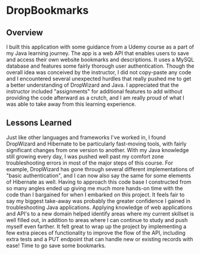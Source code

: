 # DropBookmarks

## Overview
I built this application with some guidance from a Udemy course as a part of my Java learning journey. The app is a web API that enables users to save and access their own website bookmarks and descriptions. It uses a MySQL database and features some fairly thorough user authentication. Though the overall idea was conceived by the instructor, I did not copy-paste any code and I encountered several unexpected hurdles that really pushed me to get a better understanding of DropWizard and Java. I appreciated that the instructor included "assignments" for additional features to add without providing the code afterward as a crutch, and I am really proud of what I was able to take away from this learning experience.

## Lessons Learned
Just like other languages and frameworks I've worked in, I found DropWizard and Hibernate to be particularly fast-moving tools, with fairly significant changes from one version to another. With my Java knowledge still growing every day, I was pushed well past my comfort zone troubleshooting errors in most of the major steps of this course. For example, DropWizard has gone through several different implementations of "basic authentication", and I can now also say the same for some elements of Hibernate as well. Having to approach this code base I constructed from so many angles ended up giving me much more hands-on time with the code than I bargained for when I embarked on this project. It feels fair to say my biggest take-away was probably the greater confidence I gained in troubleshooting Java applications. Applying knowledge of web applications and API's to a new domain helped identify areas where my current skillset is well filled out, in addition to areas where I can continue to study and push myself even farther. It felt great to wrap up the project by implementing a few extra pieces of functionality to improve the flow of the API, including extra tests and a PUT endpoint that can handle new or existing records with ease! Time to go save some bookmarks.
